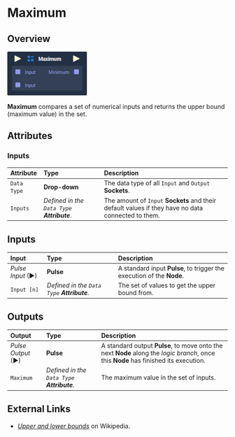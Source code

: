 # Maximum

## Overview

![](../../.gitbook/assets/node-maximum.png)

**Maximum** compares a set of numerical inputs and returns the upper bound \(maximum value\) in the set.

## Attributes

### Inputs

| Attribute | Type | Description |
| :--- | :--- | :--- |
| `Data Type` | **Drop-down** | The data type of all `Input` and `Output` **Sockets**. |
| `Inputs` | _Defined in the `Data Type` **Attribute**_. | The amount of `Input` **Sockets** and their default values if they have no data connected to them. |

## Inputs

| Input | Type | Description |
| :--- | :--- | :--- |
| _Pulse Input_ \(►\) | **Pulse** | A standard input **Pulse**, to trigger the execution of the **Node**. |
| `Input [n]` | _Defined in the `Data Type` **Attribute**._ | The set of values to get the upper bound from. |

## Outputs

| Output | Type | Description |
| :--- | :--- | :--- |
| _Pulse Output_ \(►\) | **Pulse** | A standard output **Pulse**, to move onto the next **Node** along the _logic branch_, once this **Node** has finished its execution. |
| `Maximum` | _Defined in the `Data Type` **Attribute**._ | The maximum value in the set of inputs. |

## External Links

* [_Upper and lower bounds_](https://en.wikipedia.org/wiki/Upper_and_lower_bounds) on Wikipedia.


